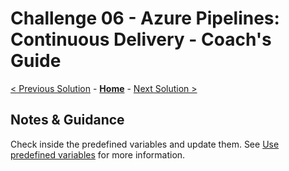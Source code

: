 # Challenge 06 - Azure Pipelines: Continuous Delivery - Coach's Guide

[< Previous Solution](./Solution-05.md) - **[Home](./README.md)** - [Next Solution >](./Solution-07.md)

## Notes & Guidance
Check inside the predefined variables and update them.
See [Use predefined variables](https://docs.microsoft.com/en-us/azure/devops/pipelines/build/variables?view=azure-devops&tabs=yaml) for more information.
